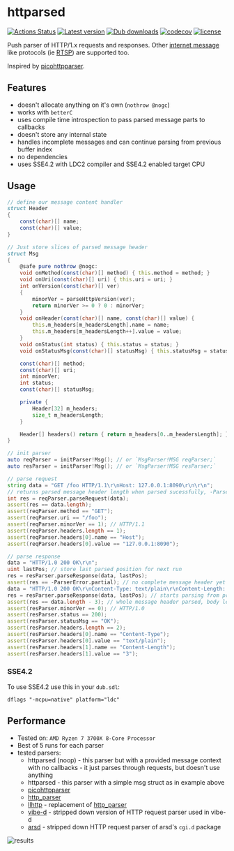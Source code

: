# httparsed
[![Actions Status](https://github.com/tchaloupka/httparsed/workflows/D/badge.svg)](https://github.com/tchaloupka/httparsed/actions)
[![Latest version](https://img.shields.io/dub/v/httparsed.svg)](https://code.dlang.org/packages/httparsed)
[![Dub downloads](https://img.shields.io/dub/dt/httparsed.svg)](http://code.dlang.org/packages/httparsed)
[![codecov](https://codecov.io/gh/tchaloupka/httparsed/branch/master/graph/badge.svg)](https://codecov.io/gh/tchaloupka/httparsed)
[![license](https://img.shields.io/github/license/tchaloupka/httparsed.svg)](https://github.com/tchaloupka/httparsed/blob/master/LICENSE)

Push parser of HTTP/1.x requests and responses.
Other [internet message](https://tools.ietf.org/html/rfc5322) like protocols (ie [RTSP](https://tools.ietf.org/html/rfc7826)) are supported too.

Inspired by [picohttpparser](https://github.com/h2o/picohttpparser).

## Features

* doesn't allocate anything on it's own (`nothrow @nogc`)
* works with `betterC`
* uses compile time introspection to pass parsed message parts to callbacks
* doesn't store any internal state
* handles incomplete messages and can continue parsing from previous buffer index
* no dependencies
* uses SSE4.2 with LDC2 compiler and SSE4.2 enabled target CPU

## Usage

```D
// define our message content handler
struct Header
{
    const(char)[] name;
    const(char)[] value;
}

// Just store slices of parsed message header
struct Msg
{
    @safe pure nothrow @nogc:
    void onMethod(const(char)[] method) { this.method = method; }
    void onUri(const(char)[] uri) { this.uri = uri; }
    int onVersion(const(char)[] ver)
    {
        minorVer = parseHttpVersion(ver);
        return minorVer >= 0 ? 0 : minorVer;
    }
    void onHeader(const(char)[] name, const(char)[] value) {
        this.m_headers[m_headersLength].name = name;
        this.m_headers[m_headersLength++].value = value;
    }
    void onStatus(int status) { this.status = status; }
    void onStatusMsg(const(char)[] statusMsg) { this.statusMsg = statusMsg; }

    const(char)[] method;
    const(char)[] uri;
    int minorVer;
    int status;
    const(char)[] statusMsg;

    private {
        Header[32] m_headers;
        size_t m_headersLength;
    }

    Header[] headers() return { return m_headers[0..m_headersLength]; }
}

// init parser
auto reqParser = initParser!Msg(); // or `MsgParser!MSG reqParser;`
auto resParser = initParser!Msg(); // or `MsgParser!MSG resParser;`

// parse request
string data = "GET /foo HTTP/1.1\r\nHost: 127.0.0.1:8090\r\n\r\n";
// returns parsed message header length when parsed sucessfully, -ParserError on error
int res = reqParser.parseRequest(data);
assert(res == data.length);
assert(reqParser.method == "GET");
assert(reqParser.uri == "/foo");
assert(reqParser.minorVer == 1); // HTTP/1.1
assert(reqParser.headers.length == 1);
assert(reqParser.headers[0].name == "Host");
assert(reqParser.headers[0].value == "127.0.0.1:8090");

// parse response
data = "HTTP/1.0 200 OK\r\n";
uint lastPos; // store last parsed position for next run
res = resParser.parseResponse(data, lastPos);
assert(res == -ParserError.partial); // no complete message header yet
data = "HTTP/1.0 200 OK\r\nContent-Type: text/plain\r\nContent-Length: 3\r\n\r\nfoo";
res = resParser.parseResponse(data, lastPos); // starts parsing from previous position
assert(res == data.length - 3); // whole message header parsed, body left to be handled based on actual header values
assert(resParser.minorVer == 0); // HTTP/1.0
assert(resParser.status == 200);
assert(resParser.statusMsg == "OK");
assert(resParser.headers.length == 2);
assert(resParser.headers[0].name == "Content-Type");
assert(resParser.headers[0].value == "text/plain");
assert(resParser.headers[1].name == "Content-Length");
assert(resParser.headers[1].value == "3");
```

### SSE4.2

To use SSE4.2 use this in your `dub.sdl`:

```
dflags "-mcpu=native" platform="ldc"
```

## Performance

* Tested on: `AMD Ryzen 7 3700X 8-Core Processor`
* Best of 5 runs for each parser
* tested parsers:
  * httparsed (noop) - this parser but with a provided message context with no callbacks - it just parses through requests, but doesn't use anything
  * httparsed - this parser with a simple msg struct as in example above
  * [picohttpparser](https://github.com/h2o/picohttpparser)
  * [http_parser](https://github.com/nodejs/http-parser)
  * [llhttp](https://github.com/nodejs/llhttp) - replacement of [http_parser](https://github.com/nodejs/http-parser)
  * [vibe-d](https://github.com/vibe-d/vibe.d/blob/02011889fb72e334639c7773f5227dd31197b5fa/http/vibe/http/server.d#L2334) - stripped down version of HTTP request parser used in vibe-d
  * [arsd](https://github.com/adamdruppe/arsd/blob/402ea062b81197410b05df7f75c299e5e3eef0d8/cgi.d#L1737) - stripped down HTTP request parser of arsd's `cgi.d` package

![results](https://i.imgur.com/iRCDGVo.png)
